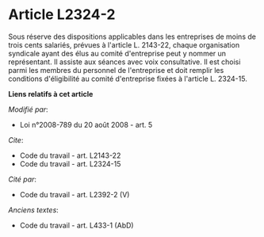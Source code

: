 # Article L2324-2

Sous réserve des dispositions applicables dans les entreprises de moins de trois cents salariés, prévues à l'article L.
2143-22, chaque organisation syndicale ayant des élus au comité d'entreprise peut y nommer un représentant. Il assiste aux
séances avec voix consultative. Il est choisi parmi les membres du personnel de l'entreprise et doit remplir les conditions
d'éligibilité au comité d'entreprise fixées à l'article L. 2324-15.

**Liens relatifs à cet article**

_Modifié par_:

  - Loi n°2008-789 du 20 août 2008 - art. 5

_Cite_:

  - Code du travail - art. L2143-22
  - Code du travail - art. L2324-15

_Cité par_:

  - Code du travail - art. L2392-2 (V)

_Anciens textes_:

  - Code du travail - art. L433-1 (AbD)
